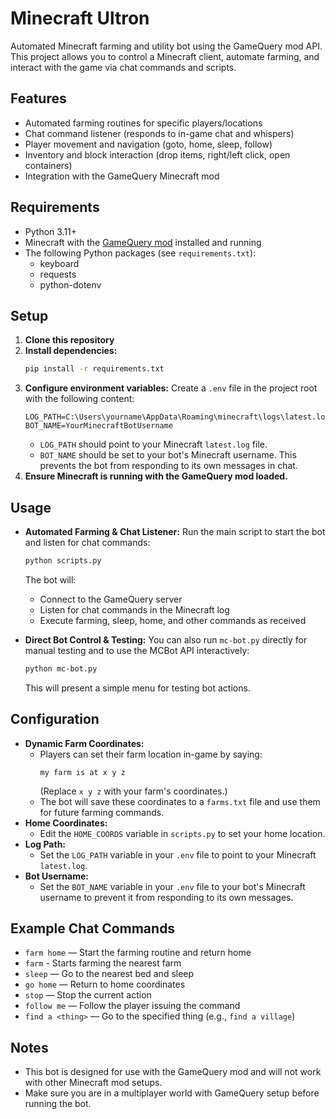 # Minecraft Ultron

Automated Minecraft farming and utility bot using the GameQuery mod API. This project allows you to control a Minecraft client, automate farming, and interact with the game via chat commands and scripts.

## Features
- Automated farming routines for specific players/locations
- Chat command listener (responds to in-game chat and whispers)
- Player movement and navigation (goto, home, sleep, follow)
- Inventory and block interaction (drop items, right/left click, open containers)
- Integration with the GameQuery Minecraft mod

## Requirements
- Python 3.11+
- Minecraft with the [GameQuery mod](https://github.com/YeeticusFinch/GameQuery) installed and running
- The following Python packages (see `requirements.txt`):
  - keyboard
  - requests
  - python-dotenv

## Setup
1. **Clone this repository**
2. **Install dependencies:**
   ```bash
   pip install -r requirements.txt
   ```
3. **Configure environment variables:**
   Create a `.env` file in the project root with the following content:
   ```env
   LOG_PATH=C:\Users\yourname\AppData\Roaming\minecraft\logs\latest.log
   BOT_NAME=YourMinecraftBotUsername
   ```
   - `LOG_PATH` should point to your Minecraft `latest.log` file.
   - `BOT_NAME` should be set to your bot's Minecraft username. This prevents the bot from responding to its own messages in chat.
4. **Ensure Minecraft is running with the GameQuery mod loaded.**

## Usage
- **Automated Farming & Chat Listener:**
  Run the main script to start the bot and listen for chat commands:
  ```bash
  python scripts.py
  ```
  The bot will:
  - Connect to the GameQuery server
  - Listen for chat commands in the Minecraft log
  - Execute farming, sleep, home, and other commands as received

- **Direct Bot Control & Testing:**
  You can also run `mc-bot.py` directly for manual testing and to use the MCBot API interactively:
  ```bash
  python mc-bot.py
  ```
  This will present a simple menu for testing bot actions.

## Configuration
- **Dynamic Farm Coordinates:**
  - Players can set their farm location in-game by saying:
    ```
    my farm is at x y z
    ```
    (Replace `x y z` with your farm's coordinates.)
  - The bot will save these coordinates to a `farms.txt` file and use them for future farming commands.
- **Home Coordinates:**
  - Edit the `HOME_COORDS` variable in `scripts.py` to set your home location.
- **Log Path:**
  - Set the `LOG_PATH` variable in your `.env` file to point to your Minecraft `latest.log`.
- **Bot Username:**
  - Set the `BOT_NAME` variable in your `.env` file to your bot's Minecraft username to prevent it from responding to its own messages.

## Example Chat Commands
- `farm home` — Start the farming routine and return home
- `farm` - Starts farming the nearest farm
- `sleep` — Go to the nearest bed and sleep
- `go home` — Return to home coordinates
- `stop` — Stop the current action
- `follow me` — Follow the player issuing the command
- `find a <thing>` — Go to the specified thing (e.g., `find a village`)

## Notes
- This bot is designed for use with the GameQuery mod and will not work with other Minecraft mod setups.
- Make sure you are in a multiplayer world with GameQuery setup before running the bot.
